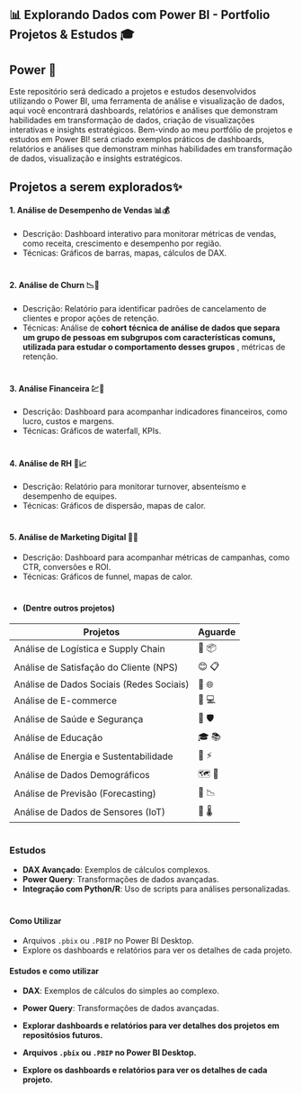## 📊 Explorando Dados com Power BI - Portfolio Projetos & Estudos 🎓

## Power 🚀

Este repositório será dedicado a projetos e estudos desenvolvidos utilizando o Power BI, uma ferramenta de análise e visualização de dados, aqui você encontrará dashboards, 
relatórios e análises que demonstram habilidades em transformação de dados, criação de visualizações interativas e insights estratégicos. 
Bem-vindo ao meu portfólio de projetos e estudos em Power BI! será criado exemplos práticos de dashboards, relatórios e análises que demonstram minhas habilidades em 
transformação de dados, visualização e insights estratégicos.



## Projetos a serem explorados✨

#### 1. Análise de Desempenho de Vendas 📊💰



- Descrição: Dashboard interativo para monitorar métricas de vendas, como receita, crescimento e desempenho por região.
- Técnicas: Gráficos de barras, mapas, cálculos de DAX.

# 

#### 2. Análise de Churn 📉👤



- Descrição: Relatório para identificar padrões de cancelamento de clientes e propor ações de retenção.
- Técnicas: Análise de **cohort** ****técnica de análise de dados que separa um grupo de pessoas em subgrupos com características comuns, utilizada para estudar o comportamento desses grupos**** , métricas de retenção.

# 

#### 3. Análise Financeira 💹🏦



- Descrição: Dashboard para acompanhar indicadores financeiros, como lucro, custos e margens.
- Técnicas: Gráficos de waterfall, KPIs.

# 

#### 4. Análise de RH 👥📈



- Descrição: Relatório para monitorar turnover, absenteísmo e desempenho de equipes.
- Técnicas: Gráficos de dispersão, mapas de calor.

# 

#### 5. Análise de Marketing Digital 📱📢



- Descrição: Dashboard para acompanhar métricas de campanhas, como CTR, conversões e ROI.
- Técnicas: Gráficos de funnel, mapas de calor.

# 

- #### **(Dentre outros projetos)**

  

| Projetos                                 | Aguarde |
| ---------------------------------------- | ------- |
| Análise de Logística e Supply Chain      | 🚚 📦     |
| Análise de Satisfação do Cliente (NPS)   | 😊 📋     |
| Análise de Dados Sociais (Redes Sociais) | 📱 🌐     |
| Análise de E-commerce                    | 🛒 💻     |
| Análise de Saúde e Segurança             | 🏥 🛡️     |
| Análise de Educação                      | 🎓 📚     |
| Análise de Energia e Sustentabilidade    | 🌱 ⚡     |
| Análise de Dados Demográficos            | 🗺️ 👫     |
| Análise de Previsão (Forecasting)        | 🔮 📉     |
| Análise de Dados de Sensores (IoT)       | 📡 🌡️     |

#
### Estudos

- **DAX Avançado**: Exemplos de cálculos complexos.
- **Power Query**: Transformações de dados avançadas.
- **Integração com Python/R**: Uso de scripts para análises personalizadas.
#
#### Como Utilizar



- Arquivos `.pbix` ou `.PBIP` no Power BI Desktop.
- Explore os dashboards e relatórios para ver os detalhes de cada projeto.

#### Estudos e como utilizar



- **DAX**: Exemplos de cálculos do simples ao complexo.
- **Power Query**: Transformações de dados avançadas.
- **Explorar dashboards e relatórios para ver detalhes dos projetos em repositósios futuros.**





- **Arquivos `.pbix` ou `.PBIP` no Power BI Desktop.**
- **Explore os dashboards e relatórios para ver os detalhes de cada projeto.**

